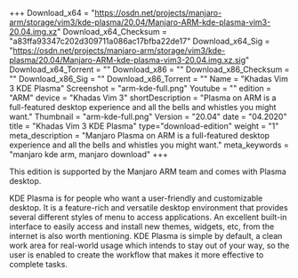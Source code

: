 +++
Download_x64 = "https://osdn.net/projects/manjaro-arm/storage/vim3/kde-plasma/20.04/Manjaro-ARM-kde-plasma-vim3-20.04.img.xz"
Download_x64_Checksum = "a83ffa93347c202d309711a086ac17bfba22de17"
Download_x64_Sig = "https://osdn.net/projects/manjaro-arm/storage/vim3/kde-plasma/20.04/Manjaro-ARM-kde-plasma-vim3-20.04.img.xz.sig"
Download_x64_Torrent = ""
Download_x86 = ""
Download_x86_Checksum = ""
Download_x86_Sig = ""
Download_x86_Torrent = ""
Name = "Khadas Vim 3 KDE Plasma"
Screenshot = "arm-kde-full.png"
Youtube = ""
edition = "ARM"
device = "Khadas Vim 3"
shortDescription = "Plasma on ARM is a full-featured desktop experience and all the bells and whistles you might want."
Thumbnail = "arm-kde-full.png"
Version = "20.04"
date = "04.2020"
title = "Khadas Vim 3 KDE Plasma"
type="download-edition"
weight = "1"
meta_description = "Manjaro Plasma on ARM is a full-featured desktop experience and all the bells and whistles you might want."
meta_keywords = "manjaro kde arm, manjaro download"
+++

This edition is supported by the Manjaro ARM team and comes with Plasma desktop.

KDE Plasma is for people who want a user-friendly and customizable desktop. It is a feature-rich and versatile desktop environment that provides several different styles of menu to access applications. An excellent built-in interface to easily access and install new themes, widgets, etc, from the internet is also worth mentioning. KDE Plasma is simple by default, a clean work area for real-world usage which intends to stay out of your way, so the user is enabled to create the workflow that makes it more effective to complete tasks.
